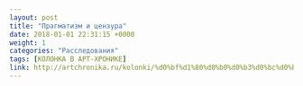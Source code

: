 ```yaml
---
layout: post
title: "Прагматизм и цензура"
date: 2018-01-01 22:31:15 +0000
weight: 1
categories: "Расследования"
tags: [КОЛОНКА В АРТ-ХРОНИКЕ]
link: http://artchronika.ru/kolonki/%d0%bf%d1%80%d0%b0%d0%b3%d0%bc%d0%b0%d1%82%d0%b8%d0%b7%d0%bc-%d0%b8-%d1%86%d0%b5%d0%bd%d0%b7%d1%83%d1%80%d0%b0/
---
```

